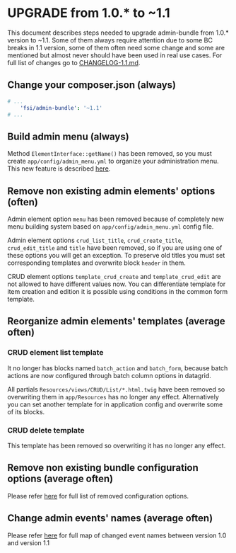 # UPGRADE from 1.0.* to ~1.1

This document describes steps needed to upgrade admin-bundle from 1.0.* version to ~1.1. Some of them always
require attention due to some BC breaks in 1.1 version, some of them often need some change and some are mentioned but
almost never should have been used in real use cases. For full list of changes go to
[CHANGELOG-1.1.md](CHANGELOG-1.1.md).

## Change your composer.json (always)

```yaml
# ...
    'fsi/admin-bundle': '~1.1'
# ...
```

## Build admin menu (always)

Method ``ElementInterface::getName()`` has been removed, so you must create ``app/config/admin_menu.yml``
to organize your administration menu. This new feature is described [here](Resources/doc/menu.md).

## Remove non existing admin elements' options (often)

Admin element option ``menu`` has been removed because of completely new menu building system based on
``app/config/admin_menu.yml`` config file.

Admin element options ``crud_list_title``, ``crud_create_title``, ``crud_edit_title`` and ``title`` have been
removed, so if you are using one of these options you will get an exception. To preserve old titles you must set
corresponding templates and overwrite block ``header`` in them.

CRUD element options ``template_crud_create`` and ``template_crud_edit`` are not allowed to have different values
now. You can differentiate template for item creation and edition it is possible using conditions in the common form
template.

## Reorganize admin elements' templates (average often)

### CRUD element list template

It no longer has blocks named ``batch_action`` and ``batch_form``, because batch actions are now configured through
batch column options in datagrid.

All partials ``Resources/views/CRUD/List/*.html.twig`` have been removed so overwriting them in ``app/Resources`` has no
longer any effect. Alternatively you can set another template for in application config and overwrite some of its
blocks.

### CRUD delete template

This template has been removed so overwriting it has no longer any effect.

## Remove non existing bundle configuration options (average often)

Please refer [here](CHANGELOG-1.1.md#removed-configuration-options) for full list of removed configuration options.

## Change admin events' names (average often)

Please refer [here](CHANGELOG-1.1.md#event-names-changes) for full map of changed event names between version 1.0 and 
version 1.1

